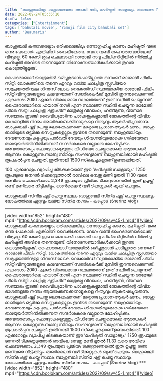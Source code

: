 ```yaml
---
title: "ബാഹുബലിയും ബല്ലാലദേവനും അടക്കി ഭരിച്ച മഹിഷ്മതി സാമ്രാജ്യം കാണണ്ടേ ?"
date: 2022-09-24T05:35:10
draft: false
categories: ["Entertainment"]
tags: ['bahubali movie', 'ramoji film city bahubali set']
author: "Beaumaris"
---
```


ബാഹുബലി കണ്ടവരെല്ലാം ഒരിക്കലെങ്കിലും ഒന്നാഗ്രഹിച്ചു കാണും മഹിഷ്മതി വരെ ഒന്നു പോകാന്‍. എങ്കിലിനി വൈകിക്കേണ്ട. വേഗം വണ്ടി ഹൈദരാബാദിലേക്ക് വിട്ടോളൂ. 60 കോടി രൂപ ചെലവാക്കി റാമോജി റാവു ഫിലിംസിറ്റിയില്‍ നിര്‍മ്മിച്ച മഹിഷ്മതി അവിടെ തന്നെയുണ്ട്. വിനോദസഞ്ചാരികള്‍ക്കായി തുറന്നു കൊടുത്തിട്ടുമുണ്ട്.

ഹൈദരാബാദ് യാത്രയിൽ ഒഴിച്ചുകൂടാൻ പാടില്ലാത്ത ഒന്നാണ് രാമോജി ഫിലിം സിറ്റി. ലോകത്തിലെ തന്നെ ഏറ്റവും വലിയ ചലച്ചിത്ര സ്റ്റുഡിയോ സമുച്ചയത്തിനുള്ള ഗിന്നസ് ലോക റെക്കോർഡ് സ്വന്തമാക്കിയ രാമോജി ഫിലിം സിറ്റി വിസ്മയങ്ങളുടെ കലവറയാണ് സന്ദർശകർക്ക് മുമ്പിൽ തുറന്നുവെക്കുന്നത്. ഏകദേശം 2000 ഏക്കർ വിശാലമായ സ്ഥലത്താണ് ഇത് സ്ഥിതി ചെയ്യുന്നത്. ഹൈദരാബാദിലെ ഹയാത് നഗർ എന്ന സ്ഥലത്ത് സ്ഥിതി ചെയ്യുന്ന രാമോജി ഫിലിം സിറ്റി ചലച്ചിത്ര ഷൂട്ടിംഗിന് മാത്രമല്ല വിവാഹം, ഹണിമൂൺ, വിനോദ സഞ്ചാരം തുടങ്ങി വൈവിധ്യമാർന്ന പാക്കേജുകളുമായി ലോകത്തിന്റെ വിവിധ ഭാഗങ്ങളിൽ നിന്നും ആയിരക്കണക്കിനാളുകളെ നിത്യവും ആകർഷിച്ചുവരുന്നു. ബാഹുബലി ഷൂട്ട് ചെയ്ത ലൊക്കേഷനാണ് മറ്റൊരു പ്രധാന ആകർഷണം. ബാഹു ബലിയുടെ ഒട്ടുമിക്ക സെറ്റുകളെല്ലാം ഇവിടെ തന്നെയുണ്ട്. ബാഹുബലിയും ദേവസേനയും കട്ടപ്പയും പൽവൽ ദേവയും ശിവഗാമിയുമൊക്കെ ഗരിമയോടെ തലയുയർത്തി നിൽക്കുന്നത് സന്ദർശകരെ വല്ലാതെ മോഹിപ്പിക്കും. അവരോടൊപ്പം ഫോട്ടോകളെടുത്തും വീഡിയോ ചെയ്തുമൊക്കെ ആരാധകർ ആനന്ദം കൊള്ളുന്നു.സാബു സിറിലും സംഘവുമാണ് ബാഹുബലിക്കായി മഹിഷ്മതി രൂപകല്‍പ്പന ചെയ്തത്. ഇതിനായി 1500 സ്‌കെച്ചുകളാണ് ഉണ്ടാക്കിയത്.

100 ഏക്കറോളം വ്യാപിച്ചു കിടക്കുകയാണ് ഈ ‘മഹിഷ്മതി സാമ്രാജ്യം.’ 1250 രൂപയുടെ ജനറല്‍ ടിക്കറ്റെടുത്താല്‍ രാവിലെ ഒമ്പതു മണി മുതല്‍ 11.30 വരെ അവിടെ ചെലവഴിക്കാം. 2,349 രൂപയുടെ പ്രീമിയം ടിക്കറ്റാണെങ്കില്‍ ഇത് ഉച്ചയ്ക്ക് രണ്ട് മണിവരെ നീട്ടിക്കിട്ടും. ഓണ്‍ലൈന്‍ വഴി ടിക്കറ്റുകള്‍ ബുക്ക് ചെയ്യാം.

ബാഹുബലി സിനിമ ഷൂട്ട് ചെയ്ത സ്ഥലം ബാഹുബലി സിനിമ ഷൂട്ട് ചെയ്ത സ്ഥലവും ലോകത്തിലെ ഏറ്റവും വലിയ സിനിമ നഗരം - കടപ്പാട് (Sherinz Vlog)

***

[video width="852" height="480" mp4="https://cdn.boolokam.com/articles/2022/09/svv45-1.mp4"][/video]
ബാഹുബലി കണ്ടവരെല്ലാം ഒരിക്കലെങ്കിലും ഒന്നാഗ്രഹിച്ചു കാണും മഹിഷ്മതി വരെ ഒന്നു പോകാന്‍. എങ്കിലിനി വൈകിക്കേണ്ട. വേഗം വണ്ടി ഹൈദരാബാദിലേക്ക് വിട്ടോളൂ. 60 കോടി രൂപ ചെലവാക്കി റാമോജി റാവു ഫിലിംസിറ്റിയില്‍ നിര്‍മ്മിച്ച മഹിഷ്മതി അവിടെ തന്നെയുണ്ട്. വിനോദസഞ്ചാരികള്‍ക്കായി തുറന്നു കൊടുത്തിട്ടുമുണ്ട്. ഹൈദരാബാദ് യാത്രയിൽ ഒഴിച്ചുകൂടാൻ പാടില്ലാത്ത ഒന്നാണ് രാമോജി ഫിലിം സിറ്റി. ലോകത്തിലെ തന്നെ ഏറ്റവും വലിയ ചലച്ചിത്ര സ്റ്റുഡിയോ സമുച്ചയത്തിനുള്ള ഗിന്നസ് ലോക റെക്കോർഡ് സ്വന്തമാക്കിയ രാമോജി ഫിലിം സിറ്റി വിസ്മയങ്ങളുടെ കലവറയാണ് സന്ദർശകർക്ക് മുമ്പിൽ തുറന്നുവെക്കുന്നത്. ഏകദേശം 2000 ഏക്കർ വിശാലമായ സ്ഥലത്താണ് ഇത് സ്ഥിതി ചെയ്യുന്നത്. ഹൈദരാബാദിലെ ഹയാത് നഗർ എന്ന സ്ഥലത്ത് സ്ഥിതി ചെയ്യുന്ന രാമോജി ഫിലിം സിറ്റി ചലച്ചിത്ര ഷൂട്ടിംഗിന് മാത്രമല്ല വിവാഹം, ഹണിമൂൺ, വിനോദ സഞ്ചാരം തുടങ്ങി വൈവിധ്യമാർന്ന പാക്കേജുകളുമായി ലോകത്തിന്റെ വിവിധ ഭാഗങ്ങളിൽ നിന്നും ആയിരക്കണക്കിനാളുകളെ നിത്യവും ആകർഷിച്ചുവരുന്നു. ബാഹുബലി ഷൂട്ട് ചെയ്ത ലൊക്കേഷനാണ് മറ്റൊരു പ്രധാന ആകർഷണം. ബാഹു ബലിയുടെ ഒട്ടുമിക്ക സെറ്റുകളെല്ലാം ഇവിടെ തന്നെയുണ്ട്. ബാഹുബലിയും ദേവസേനയും കട്ടപ്പയും പൽവൽ ദേവയും ശിവഗാമിയുമൊക്കെ ഗരിമയോടെ തലയുയർത്തി നിൽക്കുന്നത് സന്ദർശകരെ വല്ലാതെ മോഹിപ്പിക്കും. അവരോടൊപ്പം ഫോട്ടോകളെടുത്തും വീഡിയോ ചെയ്തുമൊക്കെ ആരാധകർ ആനന്ദം കൊള്ളുന്നു.സാബു സിറിലും സംഘവുമാണ് ബാഹുബലിക്കായി മഹിഷ്മതി രൂപകല്‍പ്പന ചെയ്തത്. ഇതിനായി 1500 സ്‌കെച്ചുകളാണ് ഉണ്ടാക്കിയത്. 100 ഏക്കറോളം വ്യാപിച്ചു കിടക്കുകയാണ് ഈ ‘മഹിഷ്മതി സാമ്രാജ്യം.’ 1250 രൂപയുടെ ജനറല്‍ ടിക്കറ്റെടുത്താല്‍ രാവിലെ ഒമ്പതു മണി മുതല്‍ 11.30 വരെ അവിടെ ചെലവഴിക്കാം. 2,349 രൂപയുടെ പ്രീമിയം ടിക്കറ്റാണെങ്കില്‍ ഇത് ഉച്ചയ്ക്ക് രണ്ട് മണിവരെ നീട്ടിക്കിട്ടും. ഓണ്‍ലൈന്‍ വഴി ടിക്കറ്റുകള്‍ ബുക്ക് ചെയ്യാം. ബാഹുബലി സിനിമ ഷൂട്ട് ചെയ്ത സ്ഥലം ബാഹുബലി സിനിമ ഷൂട്ട് ചെയ്ത സ്ഥലവും ലോകത്തിലെ ഏറ്റവും വലിയ സിനിമ നഗരം - കടപ്പാട് (Sherinz Vlog) *** [video width="852" height="480" mp4="https://cdn.boolokam.com/articles/2022/09/svv45-1.mp4"][/video]
